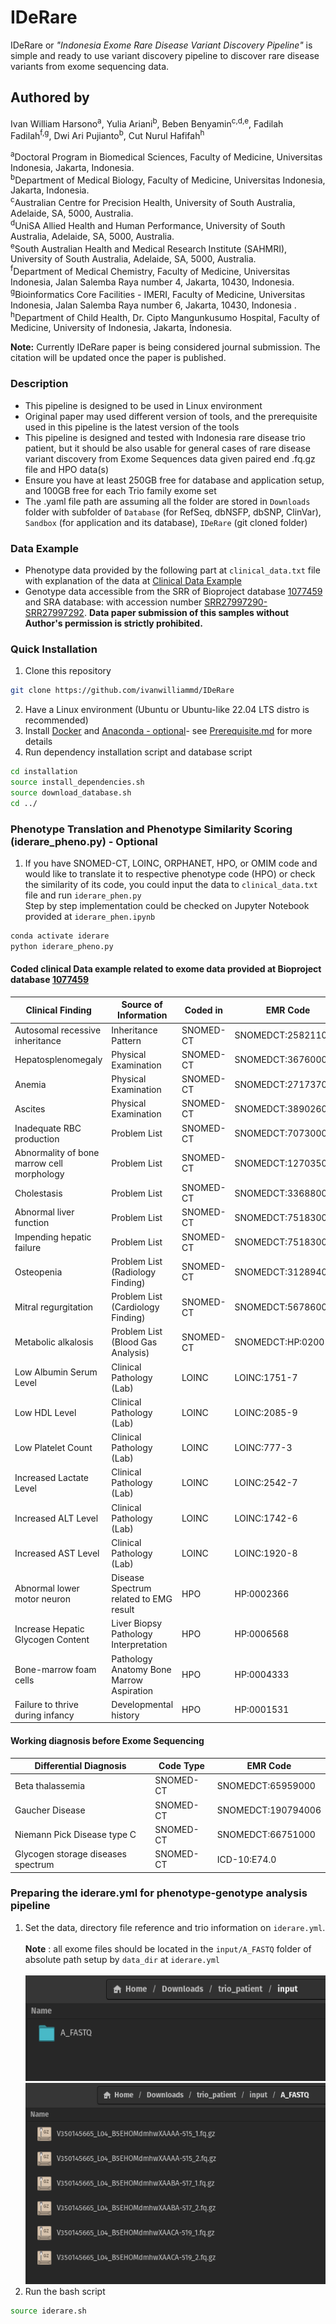 # IDeRare

IDeRare or *"Indonesia Exome Rare Disease Variant Discovery Pipeline"* is simple and ready to use variant discovery pipeline to discover rare disease variants from exome sequencing data.

## Authored by 
Ivan William Harsono<sup>a</sup>, Yulia Ariani<sup>b</sup>, Beben Benyamin<sup>c,d,e</sup>, Fadilah Fadilah<sup>f,g</sup>, Dwi Ari Pujianto<sup>b</sup>, Cut Nurul Hafifah<sup>h</sup>

<sup>a</sup>Doctoral Program in Biomedical Sciences, Faculty of Medicine, Universitas Indonesia, Jakarta, Indonesia.<br> 
<sup>b</sup>Department of Medical Biology, Faculty of Medicine, Universitas Indonesia, Jakarta, Indonesia.<br> 
<sup>c</sup>Australian Centre for Precision Health, University of South Australia, Adelaide, SA, 5000, Australia. <br>
<sup>d</sup>UniSA Allied Health and Human Performance, University of South Australia, Adelaide, SA, 5000, Australia. <br>
<sup>e</sup>South Australian Health and Medical Research Institute (SAHMRI), University of South Australia, Adelaide, SA, 5000, Australia. <br>
<sup>f</sup>Department of Medical Chemistry, Faculty of Medicine, Universitas Indonesia, Jalan Salemba Raya number 4, Jakarta, 10430, Indonesia.<br>
<sup>g</sup>Bioinformatics Core Facilities - IMERI, Faculty of Medicine, Universitas Indonesia, Jalan Salemba Raya number 6, Jakarta, 10430, Indonesia .<br>
<sup>h</sup>Department of Child Health, Dr. Cipto Mangunkusumo Hospital, Faculty of Medicine, University of Indonesia, Jakarta, Indonesia. <br>


**Note:** Currently IDeRare paper is being considered journal submission. The citation will be updated once the paper is published.

### Description
- This pipeline is designed to be used in Linux environment
- Original paper may used different version of tools, and the prerequisite used in this pipeline is the latest version of the tools
- This pipeline is designed and tested with Indonesia rare disease trio patient, but it should be also usable for general cases of rare disease variant discovery from Exome Sequences data given paired end .fq.gz file and HPO data(s)
- Ensure you have at least 250GB free for database and application setup, and 100GB free for each Trio family exome set
- The .yaml file path are assuming all the folder are stored in ```Downloads``` folder with subfolder of ```Database``` (for RefSeq, dbNSFP, dbSNP, ClinVar), ```Sandbox``` (for application and its database), ```IDeRare``` (git cloned folder)

### Data Example
- Phenotype data provided by the following part at ```clinical_data.txt``` file with explanation of the data at [Clinical Data Example](#clinical-data-example)
- Genotype data accessible from the SRR of Bioproject database [1077459](https://www.ncbi.nlm.nih.gov/bioproject/1077459) and SRA database: with accession number [SRR27997290-SRR27997292](https://www.ncbi.nlm.nih.gov/sra?linkname=bioproject_sra_all&from_uid=1077459). **Data paper submission of this samples without Author's permission is strictly prohibited.**

### Quick Installation
1. Clone this repository
```bash
git clone https://github.com/ivanwilliammd/IDeRare
```
2. Have a Linux environment (Ubuntu or Ubuntu-like 22.04 LTS distro is recommended)
3. Install [Docker](https://docs.docker.com/engine/install/ubuntu/) and [Anaconda - optional](https://docs.conda.io/projects/conda/en/latest/user-guide/install/linux.html)- see [Prerequisite.md](installation/Prerequisite.md) for more details
4. Run dependency installation script and database script
```bash
cd installation
source install_dependencies.sh
source download_database.sh
cd ../
```

### Phenotype Translation and Phenotype Similarity Scoring (iderare_pheno.py) - Optional
1. If you have SNOMED-CT, LOINC, ORPHANET, HPO, or OMIM code and would like to translate it to respective phenotype code (HPO) or check the similarity of its code, you could input the data to  ```clinical_data.txt``` file and run ```iderare_phen.py``` <br>Step by step implementation could be checked on Jupyter Notebook provided at ```iderare_phen.ipynb``` <br>
```bash
conda activate iderare
python iderare_pheno.py
```

<a id="clinical-data-example"></a>
#### Coded clinical Data example related to exome data provided at Bioproject database [1077459](https://www.ncbi.nlm.nih.gov/bioproject/1077459)
| Clinical Finding | Source of Information | Coded in | EMR Code | Interpretation |
|----------------------|------|------|----------|----------|
| Autosomal recessive inheritance | Inheritance Pattern | SNOMED-CT  | SNOMEDCT:258211005 |
| Hepatosplenomegaly | Physical Examination | SNOMED-CT | SNOMEDCT:36760000 |
| Anemia | Physical Examination | SNOMED-CT | SNOMEDCT:271737000 |
| Ascites | Physical Examination | SNOMED-CT | SNOMEDCT:389026000 |
| Inadequate RBC production | Problem List | SNOMED-CT | SNOMEDCT:70730006 |
| Abnormality of bone marrow cell morphology | Problem List | SNOMED-CT | SNOMEDCT:127035006 |
| Cholestasis | Problem List | SNOMED-CT | SNOMEDCT:33688009  |
| Abnormal liver function | Problem List | SNOMED-CT | SNOMEDCT:75183008 |
| Impending hepatic failure | Problem List | SNOMED-CT | SNOMEDCT:75183008 |
| Osteopenia | Problem List (Radiology Finding) | SNOMED-CT | SNOMEDCT:312894000 |
| Mitral regurgitation | Problem List (Cardiology Finding) | SNOMED-CT | SNOMEDCT:56786000 |
| Metabolic alkalosis | Problem List (Blood Gas Analysis) | SNOMED-CT | SNOMEDCT:HP:0200114 |
| Low Albumin Serum Level | Clinical Pathology (Lab) | LOINC | LOINC:1751-7 | L |
| Low HDL Level | Clinical Pathology (Lab) | LOINC | LOINC:2085-9 | L |
| Low Platelet Count | Clinical Pathology (Lab) | LOINC | LOINC:777-3 | L |
| Increased Lactate Level | Clinical Pathology (Lab) | LOINC | LOINC:2542-7 | H |
| Increased ALT Level | Clinical Pathology (Lab) | LOINC | LOINC:1742-6 | H |
| Increased AST Level | Clinical Pathology (Lab) | LOINC | LOINC:1920-8 | H |
| Abnormal lower motor neuron | Disease Spectrum related to EMG result | HPO | HP:0002366 |
| Increase Hepatic Glycogen Content | Liver Biopsy Pathology Interpretation | HPO | HP:0006568 |
| Bone-marrow foam cells | Pathology Anatomy Bone Marrow Aspiration | HPO | HP:0004333 |
| Failure to thrive during infancy | Developmental history | HPO | HP:0001531 |

#### Working diagnosis before Exome Sequencing
| Differential Diagnosis | Code Type | EMR Code |
|----------------------|------|----------|
| Beta thalassemia | SNOMED-CT | SNOMEDCT:65959000 |
| Gaucher Disease | SNOMED-CT | SNOMEDCT:190794006 |
| Niemann Pick Disease type C | SNOMED-CT | SNOMEDCT:66751000 |
| Glycogen storage diseases spectrum | SNOMED-CT | ICD-10:E74.0 |

### Preparing the iderare.yml for phenotype-genotype analysis pipeline
1. Set the data, directory file reference and trio information on ```iderare.yml```.<br><br> 
**Note** : all exome files should be located in the ```input/A_FASTQ``` folder of absolute path setup by ```data_dir``` at ```iderare.yml```
<br><br>
![File Structure](picture/01.png)
![Example File](picture/02.png)
1. Run the bash script
```bash
source iderare.sh
```